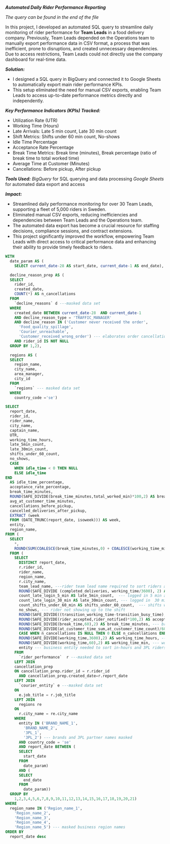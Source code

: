 ***Automated Daily Rider Performance Reporting***

*The query can be found in the end of the file*

In this project, I developed an automated SQL query to streamline daily monitoring of rider performance for **Team Leads** in a food delivery company. Previously, Team Leads depended on the Operations team to manually export performance data in CSV format, a process that was inefficient, prone to disruptions, and created unnecessary dependencies. Due to access restrictions, Team Leads could not directly use the company dashboard for real-time data.

***Solution:***
- I designed a SQL query in BigQuery and connected it to Google Sheets to automatically export main rider performance KPIs.
- This setup eliminated the need for manual CSV exports, enabling Team Leads to access up-to-date performance metrics directly and independently.

***Key Performance Indicators (KPIs) Tracked:***
- Utilization Rate (UTR)
- Working Time (Hours)
- Late Arrivals: Late 5 min count, Late 30 min count
- Shift Metrics: Shifts under 60 min count, No-shows
- Idle Time Percentage
- Acceptance Rate Percentage
- Break Time Metrics: Break time (minutes), Break percentage (ratio of break time to total worked time)
- Average Time at Customer (Minutes)
- Cancellations: Before pickup, After pickup

***Tools Used:***
*BigQuery* for SQL querying and data processing
*Google Sheets* for automated data export and access

***Impact:***
- Streamlined daily performance monitoring for over 30 Team Leads, supporting a fleet of 5,000 riders in Sweden.
- Eliminated manual CSV exports, reducing inefficiencies and dependencies between Team Leads and the Operations team.
- The automated data export has become a crucial resource for staffing decisions, compliance sessions, and contract extensions.
- This project significantly improved the workflow, empowering Team Leads with direct access to critical performance data and enhancing their ability to provide timely feedback to riders.

```sql
WITH
  date_param AS (
    SELECT current_date-28 AS start_date, current_date-1 AS end_date),

  decline_reason_prep AS (
  SELECT
    rider_id,
    created_date,
    COUNT(*) AS n_cancellations
  FROM
    `decline_reasons` d ---masked data set
  WHERE
    created_date BETWEEN current_date-28  AND current_date-1
    AND decline_reason_type = 'TRAFFIC_MANAGER'
    AND decline_reason IN ('Customer never received the order',
      'Food_quality_spillage',
      'Courier_unreachable',
      'Customer_received_wrong_order') --- elaborates order cancellation reasons related to the Logistics (courier) and happened before the order pickup
    AND rider_id IS NOT NULL
  GROUP BY 1,2),

  regions AS (
  SELECT
    region_name,
    city_name,
    area_manager,
    city_id
  FROM
    `regions` --- masked data set
  WHERE
    country_code ='se')

SELECT
  report_date,
  rider_id,
  rider_name,
  city_name,
  captain_name,
  UTR,
  working_time_hours,
  late_5min_count,
  late_30min_count,
  shifts_under_60_count,
  no_shows,
  CASE
    WHEN idle_time < 0 THEN NULL
    ELSE idle_time
END
  AS idle_time_percentage,
  acceptance_rate_percentage,
  break_time_minutes,
  ROUND(SAFE_DIVIDE(break_time_minutes,total_worked_min)*100,2) AS break_percentage, --- ratio of break time to total worked time
  avg_at_customer_time_minutes,
  cancellations_before_pickup,
  cancelled_deliveries_after_pickup,
  EXTRACT (week
  FROM (DATE_TRUNC(report_date, isoweek))) AS week,
  entity,
  region_name,
FROM (
  SELECT
    *,
    ROUND(SUM(COALESCE(break_time_minutes,0) + COALESCE(working_time_min,0)),2) AS total_worked_min 
  FROM (
    SELECT
      DISTINCT report_date,
      r.rider_id,
      rider_name,
      region_name,
      r.city_name,
      team_lead_name, ---rider team lead name required to sort riders and their performance to a corresponding manager who will be checking their KPIs
      ROUND(SAFE_DIVIDE (completed_deliveries, working_time/3600), 2) AS UTR,  ---utilization rate for deliveries, one of key logistics KPIs in the food delivery industry
      count_late_login_5_min AS late_5min_count,  --- logged in 5 min after the start
      count_late_login_30_min AS late_30min_count, --- logged in  30 min after the start
      count_shifts_under_60_min AS shifts_under_60_count,  --- shifts worked less than 60 min
      no_shows, --- rider not showing up to the shift
      ROUND(SAFE_DIVIDE((transition_working_time-transition_busy_time),transition_working_time)*100,1) AS idle_time,  --- time during worked hours without deliveries
      ROUND(SAFE_DIVIDE(rider_accepted,rider_notified)*100,2) AS acceptance_rate_percentage,  ---rider accepting the order
      ROUND(SAFE_DIVIDE(break_time,60),2) AS break_time_minutes, --- break time
      ROUND(SAFE_DIVIDE(at_customer_time_sum,at_customer_time_count)/60,2) AS avg_at_customer_time_minutes, --- how much time rider spends at the customer location
      CASE WHEN n_cancellations IS NULL THEN 0 ELSE n_cancellations END AS cancellations_before_pickup, ---count of cancellations caused by logistics/rider
      ROUND(SAFE_DIVIDE(working_time,3600),2) AS working_time_hours, --- worked hours
      ROUND(SAFE_DIVIDE(working_time,60),2) AS working_time_min, --- worked minutes
      entity --- business entity needed to sort in-hours and 3PL riders
    FROM
      `rider_performance`  r ---masked data set
    LEFT JOIN 
    cancellation_prep
    ON cancellation_prep.rider_id = r.rider_id
      AND cancellation_prep.created_date=r.report_date
    LEFT JOIN
      `courier_entity` e ---masked data set
    ON
      e.job_title = r.job_title
    LEFT JOIN
      regions re
    ON
      r.city_name = re.city_name
    WHERE
      entity IN ('BRAND_NAME_1',
        'BRAND_NAME_2',
        '3PL_1',
        '3PL_2') --- brands and 3PL partner names masked
      AND country_code = 'se'
      AND report_date BETWEEN (
      SELECT
        start_date
      FROM
        date_param)
      AND (
      SELECT
        end_date
      FROM
        date_param))
  GROUP BY
    1,2,3,4,5,6,7,8,9,10,11,12,13,14,15,16,17,18,19,20,21)
WHERE
  region_name IN ('Region_name_1',
    'Region_name_2',
    'Region_name_3',
    'Region_name_4',
    'Region_name_5') --- masked business region names
ORDER BY
  report_date desc
